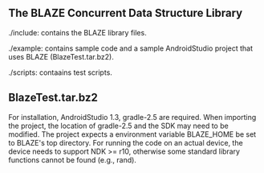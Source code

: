The BLAZE Concurrent Data Structure Library
-------------------------------------------

./include: contains the BLAZE library files.

./example: contains sample code and a sample AndroidStudio project that uses
           BLAZE (BlazeTest.tar.bz2). 
           
./scripts: contaains test scripts.

BlazeTest.tar.bz2
-----------------
For installation, AndroidStudio 1.3, gradle-2.5 are required. 
When importing the project, the location of gradle-2.5 and the SDK may need to 
be modified. The project expects a environment variable BLAZE_HOME be set to 
BLAZE's top directory. For running the code on an actual device, the device 
needs to support NDK >= r10, otherwise some standard library functions cannot be 
found (e.g., rand).


